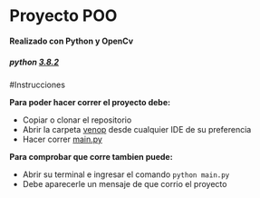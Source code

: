 # Proyecto POO
**Realizado con Python y OpenCv**
##### python  [3.8.2](https://github.com/pandao/editor.md "Heading link")
#Instrucciones


**Para poder hacer correr el proyecto debe:**

- Copiar o clonar el repositorio
- Abrir la carpeta [venop](https://github.com/pandao/editor.md "Heading link") desde cualquier IDE de su preferencia
- Hacer correr [main.py](https://github.com/pandao/editor.md "Heading link")

**Para comprobar que corre tambien puede:**
- Abrir su terminal e ingresar el comando `python main.py`
- Debe aparecerle un mensaje de que corrio el proyecto